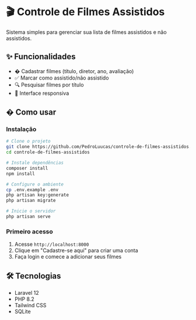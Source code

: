 # 🎬 Controle de Filmes Assistidos

Sistema simples para gerenciar sua lista de filmes assistidos e não assistidos.

## ✨ Funcionalidades

- � Cadastrar filmes (título, diretor, ano, avaliação)
- ✅ Marcar como assistido/não assistido
- 🔍 Pesquisar filmes por título
- 📱 Interface responsiva

## � Como usar

### Instalação
```bash
# Clone o projeto
git clone https://github.com/PedroLuucas/controle-de-filmes-assistidos.git
cd controle-de-filmes-assistidos

# Instale dependências
composer install
npm install

# Configure o ambiente
cp .env.example .env
php artisan key:generate
php artisan migrate

# Inicie o servidor
php artisan serve
```

### Primeiro acesso
1. Acesse `http://localhost:8000`
2. Clique em "Cadastre-se aqui" para criar uma conta
3. Faça login e comece a adicionar seus filmes

## 🛠️ Tecnologias

- Laravel 12
- PHP 8.2
- Tailwind CSS
- SQLite
